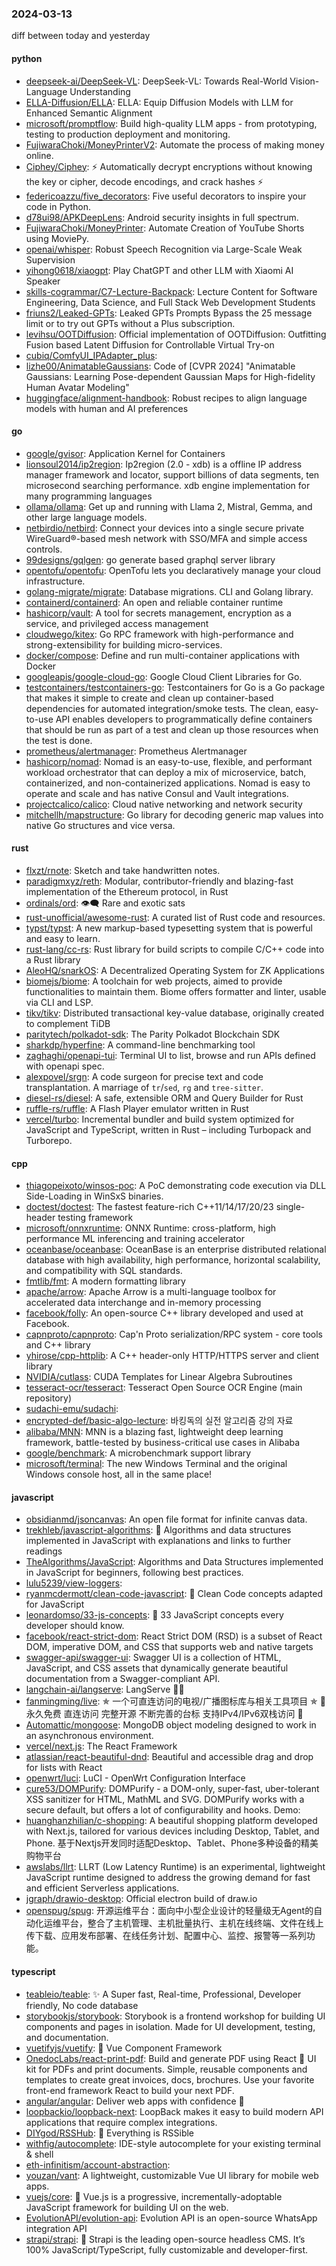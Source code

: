### 2024-03-13
diff between today and yesterday

#### python
* [deepseek-ai/DeepSeek-VL](https://github.com/deepseek-ai/DeepSeek-VL): DeepSeek-VL: Towards Real-World Vision-Language Understanding
* [ELLA-Diffusion/ELLA](https://github.com/ELLA-Diffusion/ELLA): ELLA: Equip Diffusion Models with LLM for Enhanced Semantic Alignment
* [microsoft/promptflow](https://github.com/microsoft/promptflow): Build high-quality LLM apps - from prototyping, testing to production deployment and monitoring.
* [FujiwaraChoki/MoneyPrinterV2](https://github.com/FujiwaraChoki/MoneyPrinterV2): Automate the process of making money online.
* [Ciphey/Ciphey](https://github.com/Ciphey/Ciphey): ⚡ Automatically decrypt encryptions without knowing the key or cipher, decode encodings, and crack hashes ⚡
* [federicoazzu/five_decorators](https://github.com/federicoazzu/five_decorators): Five useful decorators to inspire your code in Python.
* [d78ui98/APKDeepLens](https://github.com/d78ui98/APKDeepLens): Android security insights in full spectrum.
* [FujiwaraChoki/MoneyPrinter](https://github.com/FujiwaraChoki/MoneyPrinter): Automate Creation of YouTube Shorts using MoviePy.
* [openai/whisper](https://github.com/openai/whisper): Robust Speech Recognition via Large-Scale Weak Supervision
* [yihong0618/xiaogpt](https://github.com/yihong0618/xiaogpt): Play ChatGPT and other LLM with Xiaomi AI Speaker
* [skills-cogrammar/C7-Lecture-Backpack](https://github.com/skills-cogrammar/C7-Lecture-Backpack): Lecture Content for Software Engineering, Data Science, and Full Stack Web Development Students
* [friuns2/Leaked-GPTs](https://github.com/friuns2/Leaked-GPTs): Leaked GPTs Prompts Bypass the 25 message limit or to try out GPTs without a Plus subscription.
* [levihsu/OOTDiffusion](https://github.com/levihsu/OOTDiffusion): Official implementation of OOTDiffusion: Outfitting Fusion based Latent Diffusion for Controllable Virtual Try-on
* [cubiq/ComfyUI_IPAdapter_plus](https://github.com/cubiq/ComfyUI_IPAdapter_plus): 
* [lizhe00/AnimatableGaussians](https://github.com/lizhe00/AnimatableGaussians): Code of [CVPR 2024] "Animatable Gaussians: Learning Pose-dependent Gaussian Maps for High-fidelity Human Avatar Modeling"
* [huggingface/alignment-handbook](https://github.com/huggingface/alignment-handbook): Robust recipes to align language models with human and AI preferences

#### go
* [google/gvisor](https://github.com/google/gvisor): Application Kernel for Containers
* [lionsoul2014/ip2region](https://github.com/lionsoul2014/ip2region): Ip2region (2.0 - xdb) is a offline IP address manager framework and locator, support billions of data segments, ten microsecond searching performance. xdb engine implementation for many programming languages
* [ollama/ollama](https://github.com/ollama/ollama): Get up and running with Llama 2, Mistral, Gemma, and other large language models.
* [netbirdio/netbird](https://github.com/netbirdio/netbird): Connect your devices into a single secure private WireGuard®-based mesh network with SSO/MFA and simple access controls.
* [99designs/gqlgen](https://github.com/99designs/gqlgen): go generate based graphql server library
* [opentofu/opentofu](https://github.com/opentofu/opentofu): OpenTofu lets you declaratively manage your cloud infrastructure.
* [golang-migrate/migrate](https://github.com/golang-migrate/migrate): Database migrations. CLI and Golang library.
* [containerd/containerd](https://github.com/containerd/containerd): An open and reliable container runtime
* [hashicorp/vault](https://github.com/hashicorp/vault): A tool for secrets management, encryption as a service, and privileged access management
* [cloudwego/kitex](https://github.com/cloudwego/kitex): Go RPC framework with high-performance and strong-extensibility for building micro-services.
* [docker/compose](https://github.com/docker/compose): Define and run multi-container applications with Docker
* [googleapis/google-cloud-go](https://github.com/googleapis/google-cloud-go): Google Cloud Client Libraries for Go.
* [testcontainers/testcontainers-go](https://github.com/testcontainers/testcontainers-go): Testcontainers for Go is a Go package that makes it simple to create and clean up container-based dependencies for automated integration/smoke tests. The clean, easy-to-use API enables developers to programmatically define containers that should be run as part of a test and clean up those resources when the test is done.
* [prometheus/alertmanager](https://github.com/prometheus/alertmanager): Prometheus Alertmanager
* [hashicorp/nomad](https://github.com/hashicorp/nomad): Nomad is an easy-to-use, flexible, and performant workload orchestrator that can deploy a mix of microservice, batch, containerized, and non-containerized applications. Nomad is easy to operate and scale and has native Consul and Vault integrations.
* [projectcalico/calico](https://github.com/projectcalico/calico): Cloud native networking and network security
* [mitchellh/mapstructure](https://github.com/mitchellh/mapstructure): Go library for decoding generic map values into native Go structures and vice versa.

#### rust
* [flxzt/rnote](https://github.com/flxzt/rnote): Sketch and take handwritten notes.
* [paradigmxyz/reth](https://github.com/paradigmxyz/reth): Modular, contributor-friendly and blazing-fast implementation of the Ethereum protocol, in Rust
* [ordinals/ord](https://github.com/ordinals/ord): 👁‍🗨 Rare and exotic sats
* [rust-unofficial/awesome-rust](https://github.com/rust-unofficial/awesome-rust): A curated list of Rust code and resources.
* [typst/typst](https://github.com/typst/typst): A new markup-based typesetting system that is powerful and easy to learn.
* [rust-lang/cc-rs](https://github.com/rust-lang/cc-rs): Rust library for build scripts to compile C/C++ code into a Rust library
* [AleoHQ/snarkOS](https://github.com/AleoHQ/snarkOS): A Decentralized Operating System for ZK Applications
* [biomejs/biome](https://github.com/biomejs/biome): A toolchain for web projects, aimed to provide functionalities to maintain them. Biome offers formatter and linter, usable via CLI and LSP.
* [tikv/tikv](https://github.com/tikv/tikv): Distributed transactional key-value database, originally created to complement TiDB
* [paritytech/polkadot-sdk](https://github.com/paritytech/polkadot-sdk): The Parity Polkadot Blockchain SDK
* [sharkdp/hyperfine](https://github.com/sharkdp/hyperfine): A command-line benchmarking tool
* [zaghaghi/openapi-tui](https://github.com/zaghaghi/openapi-tui): Terminal UI to list, browse and run APIs defined with openapi spec.
* [alexpovel/srgn](https://github.com/alexpovel/srgn): A code surgeon for precise text and code transplantation. A marriage of `tr`/`sed`, `rg` and `tree-sitter`.
* [diesel-rs/diesel](https://github.com/diesel-rs/diesel): A safe, extensible ORM and Query Builder for Rust
* [ruffle-rs/ruffle](https://github.com/ruffle-rs/ruffle): A Flash Player emulator written in Rust
* [vercel/turbo](https://github.com/vercel/turbo): Incremental bundler and build system optimized for JavaScript and TypeScript, written in Rust – including Turbopack and Turborepo.

#### cpp
* [thiagopeixoto/winsos-poc](https://github.com/thiagopeixoto/winsos-poc): A PoC demonstrating code execution via DLL Side-Loading in WinSxS binaries.
* [doctest/doctest](https://github.com/doctest/doctest): The fastest feature-rich C++11/14/17/20/23 single-header testing framework
* [microsoft/onnxruntime](https://github.com/microsoft/onnxruntime): ONNX Runtime: cross-platform, high performance ML inferencing and training accelerator
* [oceanbase/oceanbase](https://github.com/oceanbase/oceanbase): OceanBase is an enterprise distributed relational database with high availability, high performance, horizontal scalability, and compatibility with SQL standards.
* [fmtlib/fmt](https://github.com/fmtlib/fmt): A modern formatting library
* [apache/arrow](https://github.com/apache/arrow): Apache Arrow is a multi-language toolbox for accelerated data interchange and in-memory processing
* [facebook/folly](https://github.com/facebook/folly): An open-source C++ library developed and used at Facebook.
* [capnproto/capnproto](https://github.com/capnproto/capnproto): Cap'n Proto serialization/RPC system - core tools and C++ library
* [yhirose/cpp-httplib](https://github.com/yhirose/cpp-httplib): A C++ header-only HTTP/HTTPS server and client library
* [NVIDIA/cutlass](https://github.com/NVIDIA/cutlass): CUDA Templates for Linear Algebra Subroutines
* [tesseract-ocr/tesseract](https://github.com/tesseract-ocr/tesseract): Tesseract Open Source OCR Engine (main repository)
* [sudachi-emu/sudachi](https://github.com/sudachi-emu/sudachi): 
* [encrypted-def/basic-algo-lecture](https://github.com/encrypted-def/basic-algo-lecture): 바킹독의 실전 알고리즘 강의 자료
* [alibaba/MNN](https://github.com/alibaba/MNN): MNN is a blazing fast, lightweight deep learning framework, battle-tested by business-critical use cases in Alibaba
* [google/benchmark](https://github.com/google/benchmark): A microbenchmark support library
* [microsoft/terminal](https://github.com/microsoft/terminal): The new Windows Terminal and the original Windows console host, all in the same place!

#### javascript
* [obsidianmd/jsoncanvas](https://github.com/obsidianmd/jsoncanvas): An open file format for infinite canvas data.
* [trekhleb/javascript-algorithms](https://github.com/trekhleb/javascript-algorithms): 📝 Algorithms and data structures implemented in JavaScript with explanations and links to further readings
* [TheAlgorithms/JavaScript](https://github.com/TheAlgorithms/JavaScript): Algorithms and Data Structures implemented in JavaScript for beginners, following best practices.
* [lulu5239/view-loggers](https://github.com/lulu5239/view-loggers): 
* [ryanmcdermott/clean-code-javascript](https://github.com/ryanmcdermott/clean-code-javascript): 🛁 Clean Code concepts adapted for JavaScript
* [leonardomso/33-js-concepts](https://github.com/leonardomso/33-js-concepts): 📜 33 JavaScript concepts every developer should know.
* [facebook/react-strict-dom](https://github.com/facebook/react-strict-dom): React Strict DOM (RSD) is a subset of React DOM, imperative DOM, and CSS that supports web and native targets
* [swagger-api/swagger-ui](https://github.com/swagger-api/swagger-ui): Swagger UI is a collection of HTML, JavaScript, and CSS assets that dynamically generate beautiful documentation from a Swagger-compliant API.
* [langchain-ai/langserve](https://github.com/langchain-ai/langserve): LangServe 🦜️🏓
* [fanmingming/live](https://github.com/fanmingming/live): ✯ 一个可直连访问的电视/广播图标库与相关工具项目 ✯ 🔕 永久免费 直连访问 完整开源 不断完善的台标 支持IPv4/IPv6双栈访问 🔕
* [Automattic/mongoose](https://github.com/Automattic/mongoose): MongoDB object modeling designed to work in an asynchronous environment.
* [vercel/next.js](https://github.com/vercel/next.js): The React Framework
* [atlassian/react-beautiful-dnd](https://github.com/atlassian/react-beautiful-dnd): Beautiful and accessible drag and drop for lists with React
* [openwrt/luci](https://github.com/openwrt/luci): LuCI - OpenWrt Configuration Interface
* [cure53/DOMPurify](https://github.com/cure53/DOMPurify): DOMPurify - a DOM-only, super-fast, uber-tolerant XSS sanitizer for HTML, MathML and SVG. DOMPurify works with a secure default, but offers a lot of configurability and hooks. Demo:
* [huanghanzhilian/c-shopping](https://github.com/huanghanzhilian/c-shopping): A beautiful shopping platform developed with Next.js, tailored for various devices including Desktop, Tablet, and Phone. 基于Nextjs开发同时适配Desktop、Tablet、Phone多种设备的精美购物平台
* [awslabs/llrt](https://github.com/awslabs/llrt): LLRT (Low Latency Runtime) is an experimental, lightweight JavaScript runtime designed to address the growing demand for fast and efficient Serverless applications.
* [jgraph/drawio-desktop](https://github.com/jgraph/drawio-desktop): Official electron build of draw.io
* [openspug/spug](https://github.com/openspug/spug): 开源运维平台：面向中小型企业设计的轻量级无Agent的自动化运维平台，整合了主机管理、主机批量执行、主机在线终端、文件在线上传下载、应用发布部署、在线任务计划、配置中心、监控、报警等一系列功能。

#### typescript
* [teableio/teable](https://github.com/teableio/teable): ✨ A Super fast, Real-time, Professional, Developer friendly, No code database
* [storybookjs/storybook](https://github.com/storybookjs/storybook): Storybook is a frontend workshop for building UI components and pages in isolation. Made for UI development, testing, and documentation.
* [vuetifyjs/vuetify](https://github.com/vuetifyjs/vuetify): 🐉 Vue Component Framework
* [OnedocLabs/react-print-pdf](https://github.com/OnedocLabs/react-print-pdf): Build and generate PDF using React 📄 UI kit for PDFs and print documents. Simple, reusable components and templates to create great invoices, docs, brochures. Use your favorite front-end framework React to build your next PDF.
* [angular/angular](https://github.com/angular/angular): Deliver web apps with confidence 🚀
* [loopbackio/loopback-next](https://github.com/loopbackio/loopback-next): LoopBack makes it easy to build modern API applications that require complex integrations.
* [DIYgod/RSSHub](https://github.com/DIYgod/RSSHub): 🧡 Everything is RSSible
* [withfig/autocomplete](https://github.com/withfig/autocomplete): IDE-style autocomplete for your existing terminal & shell
* [eth-infinitism/account-abstraction](https://github.com/eth-infinitism/account-abstraction): 
* [youzan/vant](https://github.com/youzan/vant): A lightweight, customizable Vue UI library for mobile web apps.
* [vuejs/core](https://github.com/vuejs/core): 🖖 Vue.js is a progressive, incrementally-adoptable JavaScript framework for building UI on the web.
* [EvolutionAPI/evolution-api](https://github.com/EvolutionAPI/evolution-api): Evolution API is an open-source WhatsApp integration API
* [strapi/strapi](https://github.com/strapi/strapi): 🚀 Strapi is the leading open-source headless CMS. It’s 100% JavaScript/TypeScript, fully customizable and developer-first.
